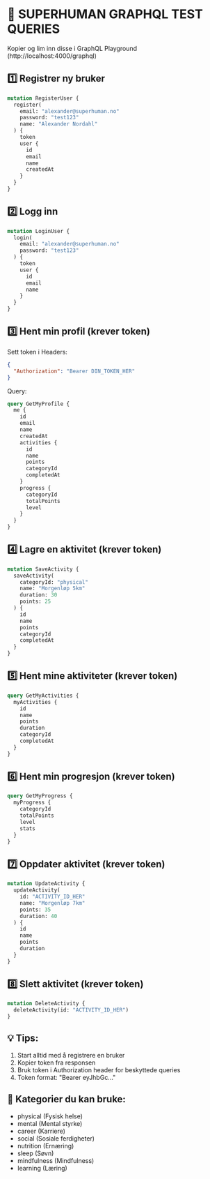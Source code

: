 # 🧪 SUPERHUMAN GRAPHQL TEST QUERIES

Kopier og lim inn disse i GraphQL Playground (http://localhost:4000/graphql)

## 1️⃣ Registrer ny bruker
```graphql
mutation RegisterUser {
  register(
    email: "alexander@superhuman.no"
    password: "test123"
    name: "Alexander Nordahl"
  ) {
    token
    user {
      id
      email
      name
      createdAt
    }
  }
}
```

## 2️⃣ Logg inn
```graphql
mutation LoginUser {
  login(
    email: "alexander@superhuman.no"
    password: "test123"
  ) {
    token
    user {
      id
      email
      name
    }
  }
}
```

## 3️⃣ Hent min profil (krever token)
Sett token i Headers:
```json
{
  "Authorization": "Bearer DIN_TOKEN_HER"
}
```

Query:
```graphql
query GetMyProfile {
  me {
    id
    email
    name
    createdAt
    activities {
      id
      name
      points
      categoryId
      completedAt
    }
    progress {
      categoryId
      totalPoints
      level
    }
  }
}
```

## 4️⃣ Lagre en aktivitet (krever token)
```graphql
mutation SaveActivity {
  saveActivity(
    categoryId: "physical"
    name: "Morgenløp 5km"
    duration: 30
    points: 25
  ) {
    id
    name
    points
    categoryId
    completedAt
  }
}
```

## 5️⃣ Hent mine aktiviteter (krever token)
```graphql
query GetMyActivities {
  myActivities {
    id
    name
    points
    duration
    categoryId
    completedAt
  }
}
```

## 6️⃣ Hent min progresjon (krever token)
```graphql
query GetMyProgress {
  myProgress {
    categoryId
    totalPoints
    level
    stats
  }
}
```

## 7️⃣ Oppdater aktivitet (krever token)
```graphql
mutation UpdateActivity {
  updateActivity(
    id: "ACTIVITY_ID_HER"
    name: "Morgenløp 7km"
    points: 35
    duration: 40
  ) {
    id
    name
    points
    duration
  }
}
```

## 8️⃣ Slett aktivitet (krever token)
```graphql
mutation DeleteActivity {
  deleteActivity(id: "ACTIVITY_ID_HER")
}
```

## 💡 Tips:
1. Start alltid med å registrere en bruker
2. Kopier token fra responsen
3. Bruk token i Authorization header for beskyttede queries
4. Token format: "Bearer eyJhbGc..."

## 📝 Kategorier du kan bruke:
- physical (Fysisk helse)
- mental (Mental styrke)
- career (Karriere)
- social (Sosiale ferdigheter)
- nutrition (Ernæring)
- sleep (Søvn)
- mindfulness (Mindfulness)
- learning (Læring)
